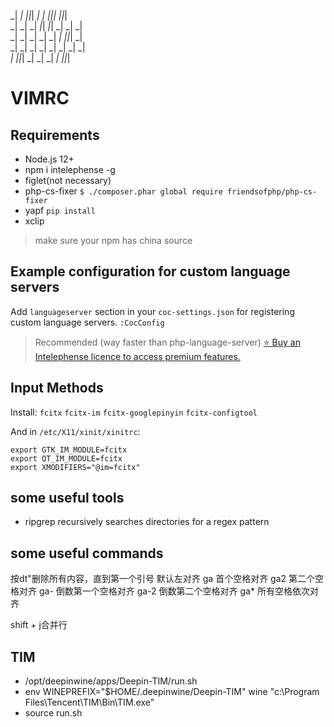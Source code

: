 _|      _|  _|_|_|  _|      _|  _|_|_|      _|_|_|  
_|      _|    _|    _|_|  _|_|  _|    _|  _|        
_|      _|    _|    _|  _|  _|  _|_|_|    _|        
  _|  _|      _|    _|      _|  _|    _|  _|        
    _|      _|_|_|  _|      _|  _|    _|    _|_|_|  
                                                    

# VIMRC

## Requirements

- Node.js 12+
- npm i intelephense -g
- figlet(not necessary)
- php-cs-fixer `$ ./composer.phar global require friendsofphp/php-cs-fixer`
- yapf `pip install`
- xclip

> make sure your npm has china source

## Example configuration for custom language servers

Add `languageserver` section in your `coc-settings.json` for registering custom language servers.
`:CocConfig`

> Recommended (way faster than php-language-server)
> [:star: Buy an Intelephense licence to access premium features.](https://intelephense.com/)

## Input Methods

Install: `fcitx` `fcitx-im` `fcitx-googlepinyin` `fcitx-configtool`

And in `/etc/X11/xinit/xinitrc`:
```
export GTK_IM_MODULE=fcitx
export QT_IM_MODULE=fcitx
export XMODIFIERS="@im=fcitx"
```

## some useful tools

- ripgrep recursively searches directories for a regex pattern

## some useful commands

按dt"删除所有内容，直到第一个引号
默认左对齐
ga<space>  首个空格对齐
ga2<space> 第二个空格对齐
ga-<space> 倒数第一个空格对齐
ga-2<space> 倒数第二个空格对齐
ga*<space> 所有空格依次对齐

shift + j合并行

## TIM

- /opt/deepinwine/apps/Deepin-TIM/run.sh
- env WINEPREFIX="$HOME/.deepinwine/Deepin-TIM" wine "c:\\Program Files\\Tencent\\TIM\\Bin\\TIM.exe"
- source run.sh


